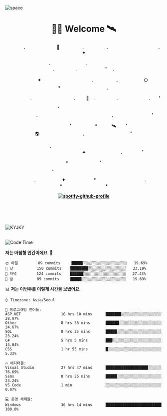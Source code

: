 ![space](https://user-images.githubusercontent.com/93513959/153272999-db6423b1-a80f-4b72-bf4c-7be2c9d6d328.png)



<h1 align="center">👨‍🚀 Welcome  🛰︎</h1>
<h4 align='center'>
<p align="center">　　　　.　　　　　　  　🌠　　　   　. 　　　　　.　　　　　　　　　　　  . 　　　 　       ✦     </p>
<p align="center">.　　　　　　　　.　　  　　　　  　 　　　　　　　　　　　.　　　　　.　　　　   　 ﾟ             　.        </p>
<p align="center">　　　　✦　　　　　  　　　　    　. 　　　　　.　　　　　　🌕　*　　　　　　　　　　  . 　　　 　            </p>
<p align="center">　　  　         　　. 　　　　   　 　　　.     　   　🚀　.　　　　　.　　　   　　　 .             　 ﾟ   </p>
<p align="center">　　ﾟ　　　　　　　　  　　　　   　 　　　　.　　　　　　　　　　　　　　　　　.   　　　            　  　　　ﾟ</p>
<p align="center"> 　　　　　　　ﾟ　　　 　　*　　   🛰︎　 　ﾟ　　　　🌎　　　　　　　　　　.　　　　　　　   　　  ﾟ          　   </p>
<p align="center">.　　　　　　　　　　  　　　　   　 　　　　　　　　　　　　 ✦　　　　　　　　.　   　　             ﾟ　  　　   </p>
<p align="center">　　　*　　　　　　  　ﾟ　　   　 　　　　.　　　　　　　　　　　　　　　　   　　            　  　　            </p>
<p align="center">　　　.　　　　　　✦  　　　　　   *　 　　　　　　　　　　.　　　　　　　*　　　　　   　              　  　*　  </p>

[![spotify-github-profile](https://spotify-github-profile.vercel.app/api/view?uid=316vepr7x7ia45xvcuqyysvtmpfe&cover_image=true&theme=novatorem&bar_color=37bac3&bar_color_cover=false)](https://spotify-github-profile.vercel.app/api/view?uid=316vepr7x7ia45xvcuqyysvtmpfe&redirect=true)

</h4>

<br>
<br>
<br>

<p align="left"><img src="https://github-readme-stats.vercel.app/api/top-langs?username=KYJKY&show_icons=true&locale=en&layout=compact&theme=radical" alt="KYJKY" />
<!--<img src="https://github-readme-stats.vercel.app/api?username=KYJKY&show_icons=true&locale=en&theme=radical" alt="KYJKY" />--> <br><br></p>

<!--START_SECTION:waka-->
![Code Time](http://img.shields.io/badge/Code%20Time-856%20hrs%2055%20mins-blue)

**저는 아침형 인간이에요. 🐤** 

```text
🌞 아침         89 commits     █████░░░░░░░░░░░░░░░░░░░░   19.69% 
🌆 낮　         150 commits    ████████░░░░░░░░░░░░░░░░░   33.19% 
🌃 저녁         124 commits    ██████░░░░░░░░░░░░░░░░░░░   27.43% 
🌙 밤　         89 commits     █████░░░░░░░░░░░░░░░░░░░░   19.69%

```


📊 **저는 이번주를 이렇게 시간을 보냈어요.** 

```text
⌚︎ Timezone: Asia/Seoul

💬 프로그래밍 언어들: 
ASP.NET                  10 hrs 10 mins      ███████░░░░░░░░░░░░░░░░░░   28.07% 
Other                    8 hrs 56 mins       ██████░░░░░░░░░░░░░░░░░░░   24.67% 
SQL                      8 hrs 25 mins       █████░░░░░░░░░░░░░░░░░░░░   23.24% 
C#                       5 hrs 5 mins        ███░░░░░░░░░░░░░░░░░░░░░░   14.04% 
CSS                      1 hr 55 mins        █░░░░░░░░░░░░░░░░░░░░░░░░   5.33%

🔥 에디터들: 
Visual Studio            27 hrs 47 mins      ███████████████████░░░░░░   76.69% 
Ssms                     8 hrs 25 mins       █████░░░░░░░░░░░░░░░░░░░░   23.24% 
VS Code                  1 min               ░░░░░░░░░░░░░░░░░░░░░░░░░   0.07%

💻 운영 체제들: 
Windows                  36 hrs 14 mins      █████████████████████████   100.0%

```


<!--END_SECTION:waka-->
